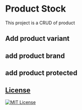 # Product Stock

This project is a CRUD of product

## Add product variant
## add product brand
## add product protected

## [License](#license)

[![MIT License](https://img.shields.io/badge/License-MIT-green.svg)](https://choosealicense.com/licenses/mit/)
